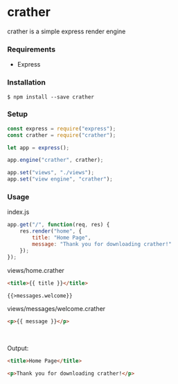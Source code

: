 # crather
crather is a simple express render engine

### Requirements
- Express

### Installation
```
$ npm install --save crather
```

### Setup
```javascript
const express = require("express");
const crather = require("crather");

let app = express();

app.engine("crather", crather);

app.set("views", "./views");
app.set("view engine", "crather");
```

### Usage
index.js
```javascript
app.get("/", function(req, res) {
	res.render("home", {
		title: "Home Page",
		message: "Thank you for downloading crather!"
	});
});
```

views/home.crather
```html
<title>{{ title }}</title>

{{>messages.welcome}}
```

views/messages/welcome.crather
```html
<p>{{ message }}</p>
```

<br/>

Output:
```html
<title>Home Page</title>

<p>Thank you for downloading crather!</p>
```